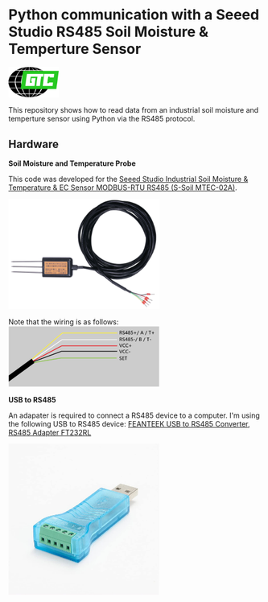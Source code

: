 # Python communication with a Seeed Studio RS485 Soil Moisture & Temperture Sensor

[<img alt="GTC Logo" width="100px" src="/images/gtc_logo.png" />](http://globaltechinc.com)


This repository shows how to read data from an industrial soil moisture and temperture sensor using Python via the RS485 protocol.

## Hardware

**Soil Moisture and Temperature Probe**

This code was developed for the [Seeed Studio Industrial Soil Moisture & Temperature & EC Sensor MODBUS-RTU RS485 (S-Soil MTEC-02A)](https://www.seeedstudio.com/RS485-Soil-Moisture-Temperature-EC-Sensor-S-Soil-MTEC-02-p-4633.html). 

[<img alt="soil probe" width="300px" src="/images/moisture_sensor.PNG" />](https://www.seeedstudio.com/RS485-Soil-Moisture-Temperature-EC-Sensor-S-Soil-MTEC-02-p-4633.html)

Note that the wiring is as follows:
<img alt="wire diagram" width="300px" src="/images/wiring_diagram.png" />


**USB to RS485**

An adapater is required to connect a RS485 device to a computer. I'm using the following USB to RS485 device: [FEANTEEK USB to RS485 Converter, RS485 Adapter FT232RL](https://www.amazon.com/gp/product/B08PL23NW8)

<img alt="converter" width="300px" src="/images/feanteek_usb_to_rs485.jpg" />
